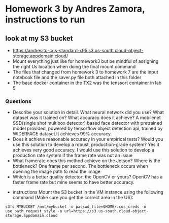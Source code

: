 # Homework 3 by Andres Zamora, instructions to run

## look at my S3 bucket
- https://andresito-cos-standard-x95.s3.us-south.cloud-object-storage.appdomain.cloud/
- Mount everything just like for homework3 but be mindful of assigning the right Us location when doing the final mount command
- The files that changed from homework 3 to homework 7 are the input notebook file and the saver.py file both attached in this folder
- The base docker container in the TX2 was the tenssort container in lab 5
### Questions
* Describe your solution in detail.  What neural network did you use? What dataset was it trained on? What accuracy does it achieve?
A mobilenet SSD(single shot multibox detector) based face detector with pretrained model provided, powered by tensorflow object detection api, trained by WIDERFACE dataset.It achieves 99% accuracy.
* Does it achieve reasonable accuracy in your empirical tests? Would you use this solution to develop a robust, production-grade system?
Yes it achieves very good accuracy. I would use this solution to develop a production rate system if the frame rate was not an issue
* What framerate does this method achieve on the Jetson? Where is the bottleneck? 
One frame per second. The bottleneck occurs when opening the image path to read the image
* Which is a better quality detector: the OpenCV or yours? 
OpenCV has a faster frame rate but mine seems to have better accuracy.

- instructions Mount the S3 bucket in the VM instance using the following command (Make sure you get the correct area in the US):

```
s3fs MYBUCKET /mnt/mybucket -o passwd_file=$HOME/.cos_creds -o use_path_request_style -o url=https://s3.us-south.cloud-object-storage.appdomain.cloud
```

